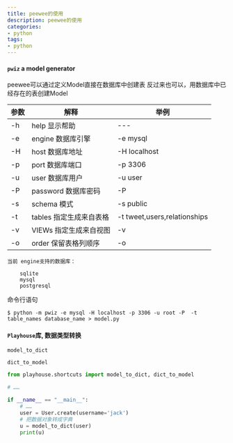 ```yaml
---
title: peewee的使用                        
description: peewee的使用
categories:
- python
tags:
- python   
---
```



#### `pwiz`  a model generator


peewee可以通过定义Model直接在数据库中创建表
反过来也可以，用数据库中已经存在的表创建Model

|参数|解释|举例|
|---|---|---|
|-h|help 显示帮助|---|
|-e|engine 数据库引擎|-e mysql|
|-H|host 数据库地址|-H localhost|
|-p|port 数据库端口|-p 3306|
|-u|user 数据库用户|-u user|
|-P|password 数据库密码|-P |
|-s|schema 模式|-s public |
|-t|tables 指定生成来自表格 |-t tweet,users,relationships |
|-v|VIEWs 指定生成来自视图|-v |
|-o|order 保留表格列顺序|-o |

    
    当前 engine支持的数据库：
    
        sqlite
        mysql
        postgresql


命令行语句

    $ python -m pwiz -e mysql -H localhost -p 3306 -u root -P  -t table_names database_name > model.py



#### `Playhouse`库, 数据类型转换


`model_to_dict`

`dict_to_model`



```python
from playhouse.shortcuts import model_to_dict, dict_to_model

# ……

if __name__ == "__main__":
    # ……
    user = User.create(username='jack')
    # 把数据对象转成字典
    u = model_to_dict(user)    
    print(u)

```
